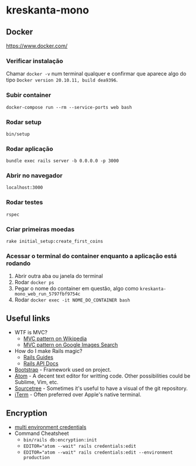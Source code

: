 # kreskanta-mono

## Docker
https://www.docker.com/

### Verificar instalação
Chamar `docker -v` num terminal qualquer e confirmar que aparece algo do tipo `Docker version 20.10.11, build dea9396`.

### Subir container
`docker-compose run --rm --service-ports web bash`

### Rodar setup
`bin/setup`

### Rodar aplicação
`bundle exec rails server -b 0.0.0.0 -p 3000`

### Abrir no navegador
`localhost:3000`

### Rodar testes
`rspec`

### Criar primeiras moedas
`rake initial_setup:create_first_coins`

### Acessar o terminal do container enquanto a aplicação está rodando
1. Abrir outra aba ou janela do terminal
2. Rodar `docker ps`
3. Pegar o nome do container em questão, algo como `kreskanta-mono_web_run_5797fbf9754c`
4. Rodar `docker exec -it NOME_DO_CONTAINER bash`

## Useful links
- WTF is MVC?
  - [MVC pattern on Wikipedia](https://en.wikipedia.org/wiki/Model%E2%80%93view%E2%80%93controller)
  - [MVC pattern on Google Images Search](https://www.google.com/search?q=mvc&sxsrf=APq-WBtN-wHOJ18lt1jd1OQ9eVTF7FFb6w:1646403077683&source=lnms&tbm=isch&sa=X&ved=2ahUKEwio_-e00az2AhUFgv0HHRk_Ai8Q_AUoAXoECAEQAw&biw=1920&bih=944&dpr=1)
- How do I make Rails magic?
  - [Rails Guides](https://guides.rubyonrails.org/)
  - [Rails API Docs](https://api.rubyonrails.org/)
- [Bootstrap](https://getbootstrap.com/docs/5.1/getting-started/introduction/) - Framework used on project.
- [Atom](https://atom.io/) - A decent text editor for writting code. Other possibilities could be Sublime, Vim, etc.
- [Sourcetree](https://www.sourcetreeapp.com/) - Sometimes it's useful to have a visual of the git repository.
- [iTerm](https://iterm2.com/) - Often preferred over Apple's native terminal.

## Encryption
- [multi environment credentials](https://blog.saeloun.com/2019/10/10/rails-6-adds-support-for-multi-environment-credentials.html)
- Command Cheatsheet
  - `bin/rails db:encryption:init`
  - `EDITOR="atom --wait" rails credentials:edit`
  - `EDITOR="atom --wait" rails credentials:edit --environment production`
